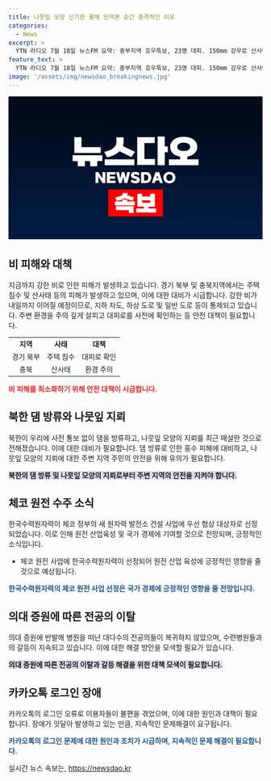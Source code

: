 ```yaml
---
title: 나뭇잎 모양 신기한 물체 만져본 순간 충격적인 이유
categories:
  - News
excerpt: >
  YTN 라디오 7월 18일 뉴스FM 요약: 중부지역 호우특보, 23명 대피. 150mm 강우로 산사태 경보 심각 단계로 격상. 북한 임진강 방류, 홍수 피해 우려. 나뭇잎 모양 지뢰, 남측으로 이동 위험. 체코, 한수원에 원전 건설 사업 우선 협상. 전공의 복귀 미미, 진술 조사 요청. 카카오톡 로그인 오류 발생, 네트워크 문제 원인.
feature_text: >
  YTN 라디오 7월 18일 뉴스FM 요약: 중부지역 호우특보, 23명 대피. 150mm 강우로 산사태 경보 심각 단계로 격상. 북한 임진강 방류, 홍수 피해 우려. 나뭇잎 모양 지뢰, 남측으로 이동 위험. 체코, 한수원에 원전 건설 사업 우선 협상. 전공의 복귀 미미, 진술 조사 요청. 카카오톡 로그인 오류 발생, 네트워크 문제 원인.
image: '/assets/img/newsdao_breakingnews.jpg'
---
```


<p><img src="/assets/img/newsdao_breakingnews.jpg" alt="flaretime 속보" /></p>

<h2 data-ke-size="size26">비 피해와 대책</h2>

<p data-ke-size="size16">지금까지 강한 비로 인한 피해가 발생하고 있습니다. 경기 북부 및 충북지역에서는 주택 침수 및 산사태 등의 피해가 발생하고 있으며, 이에 대한 대비가 시급합니다. 강한 비가 내일까지 이어질 예정이므로, 지하 차도, 하상 도로 및 일반 도로 등이 통제되고 있습니다. 주변 환경을 주의 깊게 살피고 대피로를 사전에 확인하는 등 안전 대책이 필요합니다.</p>

<table>
  <tr>
    <td style="text-align: center; height: 17px;"><b>지역</b></td>
    <td style="text-align: center; height: 17px;"><b>사태</b></td>
    <td style="text-align: center; height: 17px;"><b>대책</b></td>
  </tr>
  <tr>
    <td style="text-align: center; height: 17px;">경기 북부</td>
    <td style="text-align: center; height: 17px;">주택 침수</td>
    <td style="text-align: center; height: 17px;">대피로 확인</td>
  </tr>
  <tr>
    <td style="text-align: center; height: 17px;">충북</td>
    <td style="text-align: center; height: 17px;">산사태</td>
    <td style="text-align: center; height: 17px;">환경 주의</td>
  </tr>
</table>

<p><b><span style="color: #ee2323;">비 피해를 최소화하기 위해 안전 대책이 시급합니다.</span></b></p>

<h2 data-ke-size="size26">북한 댐 방류와 나뭇잎 지뢰</h2>

<p data-ke-size="size16">북한이 우리에 사전 통보 없이 댐을 방류하고, 나뭇잎 모양의 지뢰를 최근 매설한 것으로 전해졌습니다. 이에 대한 대비가 필요합니다. 댐 방류로 인한 홍수 피해에 대비하고, 나뭇잎 모양의 지뢰에 대한 주변 지역 주민의 안전을 위해 유의가 필요합니다.</p>

<p data-ke-size="size16"><b><span style="background-color: #21538527;">북한의 댐 방류 및 나뭇잎 모양의 지뢰로부터 주변 지역의 안전을 지켜야 합니다.</span></b></p>

<h2 data-ke-size="size26">체코 원전 수주 소식</h2>

<p data-ke-size="size16">한국수력원자력이 체코 정부의 새 원자력 발전소 건설 사업에 우선 협상 대상자로 선정되었습니다. 이로 인해 원전 산업육성 및 국가 경제에 기여할 것으로 전망되며, 긍정적인 소식입니다.</p>

<ul>
  <li>체코 원전 사업에 한국수력원자력이 선정되어 원전 산업 육성에 긍정적인 영향을 줄 것으로 예상됩니다.</li>
</ul>

<p data-ke-size="size16"><b><span style="color: #1a5490;">한국수력원자력의 체코 원전 사업 선정은 국가 경제에 긍정적인 영향을 줄 전망입니다.</span></b></p>

<h2 data-ke-size="size26">의대 증원에 따른 전공의 이탈</h2>

<p data-ke-size="size16">의대 증원에 반발해 병원을 떠난 대다수의 전공의들이 복귀하지 않았으며, 수련병원들과의 갈등이 지속되고 있습니다. 이에 대한 해결 방안을 모색할 필요가 있습니다.</p>

<p data-ke-size="size16"><b><span style="background-color: #21538527;">의대 증원에 따른 전공의 이탈과 갈등 해결을 위한 대책 모색이 필요합니다.</span></b></p>

<h2 data-ke-size="size26">카카오톡 로그인 장애</h2>

<p data-ke-size="size16">카카오톡의 로그인 오류로 이용자들이 불편을 겪었으며, 이에 대한 원인과 대책이 필요합니다. 장애가 잇달아 발생하고 있는 만큼, 지속적인 문제해결이 요구됩니다.</p>

<p data-ke-size="size16"><b><span style="color: #1a5490;">카카오톡의 로그인 문제에 대한 원인과 조치가 시급하며, 지속적인 문제 해결이 필요합니다.</span></b></p>
실시간 뉴스 속보는, <a href="https://newsdao.kr" rel="dofollow">https://newsdao.kr</a>


